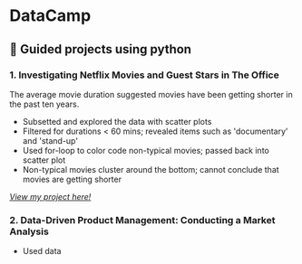 # DataCamp
## 🐍 Guided projects using python

### 1. Investigating Netflix Movies and Guest Stars in The Office
The average movie duration suggested movies have been getting shorter in the past ten years.
- Subsetted and explored the data with scatter plots
- Filtered for durations < 60 mins; revealed items such as 'documentary' and 'stand-up'
- Used for-loop to color code non-typical movies; passed back into scatter plot
- Non-typical movies cluster around the bottom; cannot conclude that movies are getting shorter

[*View my project here!*](https://github.com/AmbiJesse/DataCamp-Projects/tree/main/Investigating%20Netflix%20Movies%20and%20Guest%20Stars%20in%20The%20Office)
### 2. Data-Driven Product Management: Conducting a Market Analysis
- Used data 
